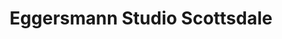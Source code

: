 ---
title: "Eggersmann Studio Scottsdale"
url: /scottsdale/eggersmann-studio-scottsdale/
shop: Küchen
---